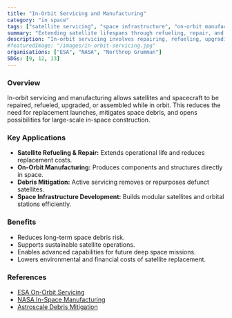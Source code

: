 ```yaml
---
title: "In-Orbit Servicing and Manufacturing"
category: "in space"
tags: ["satellite servicing", "space infrastructure", "on-orbit manufacturing"]
summary: "Extending satellite lifespans through refueling, repair, and on-orbit manufacturing."
description: "In-orbit servicing involves repairing, refueling, upgrading, and assembling satellites while they are in orbit."
#featuredImage: "/images/in-orbit-servicing.jpg"
organisations: ["ESA", "NASA", "Northrop Grumman"]
SDGs: [9, 12, 13]
---
```

### Overview
In-orbit servicing and manufacturing allows satellites and spacecraft to be repaired, refueled, upgraded, or assembled while in orbit. This reduces the need for replacement launches, mitigates space debris, and opens possibilities for large-scale in-space construction.

### Key Applications
- **Satellite Refueling & Repair:** Extends operational life and reduces replacement costs.
- **On-Orbit Manufacturing:** Produces components and structures directly in space.
- **Debris Mitigation:** Active servicing removes or repurposes defunct satellites.
- **Space Infrastructure Development:** Builds modular satellites and orbital stations efficiently.

### Benefits
- Reduces long-term space debris risk.
- Supports sustainable satellite operations.
- Enables advanced capabilities for future deep space missions.
- Lowers environmental and financial costs of satellite replacement.

### References
- [ESA On-Orbit Servicing](https://www.esa.int/Applications/Telecommunications/On-orbit_servicing)
- [NASA In-Space Manufacturing](https://www.nasa.gov/directorates/spacetech/innovation/in-space-manufacturing)
- [Astroscale Debris Mitigation](https://astroscale.com/)